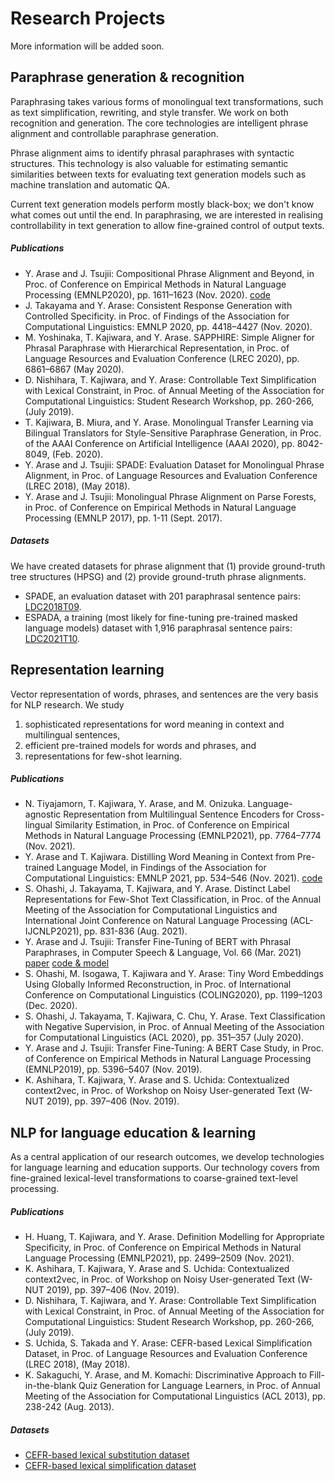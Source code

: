 # Research Projects

More information will be added soon. 

## Paraphrase generation & recognition
Paraphrasing takes various forms of monolingual text transformations, such as text simplification, rewriting, and style transfer. 
We work on both recognition and generation. The core technologies are intelligent phrase alignment and controllable paraphrase generation. 

Phrase alignment aims to identify phrasal paraphrases with syntactic structures. This technology is also valuable for estimating semantic similarities between texts for evaluating text generation models such as machine translation and automatic QA. 

Current text generation models perform mostly black-box; we don't know what comes out until the end. In paraphrasing, we are interested in realising controllability in text generation to allow fine-grained control of output texts. 

##### Publications
* Y. Arase and J. Tsujii: Compositional Phrase Alignment and Beyond, in Proc. of Conference on Empirical Methods in Natural Language Processing (EMNLP2020), pp. 1611–1623 (Nov. 2020). 
[code](https://github.com/yukiar/phrase_alignment_cted)
* J. Takayama and Y. Arase: Consistent Response Generation with Controlled Specificity. in Proc. of Findings of the Association for Computational Linguistics: EMNLP 2020, pp. 4418–4427 (Nov. 2020). 
* M. Yoshinaka, T. Kajiwara, and Y. Arase. SAPPHIRE: Simple Aligner for Phrasal Paraphrase with Hierarchical Representation, in Proc. of Language Resources and Evaluation Conference (LREC 2020), pp. 6861–6867 (May 2020).
* D. Nishihara, T. Kajiwara, and Y. Arase: Controllable Text Simplification with Lexical Constraint, in Proc. of Annual Meeting of the Association for Computational Linguistics: Student Research Workshop, pp. 260-266, (July 2019).
* T. Kajiwara, B. Miura, and Y. Arase. Monolingual Transfer Learning via Bilingual Translators for Style-Sensitive Paraphrase Generation, in Proc. of the AAAI Conference on Artificial Intelligence (AAAI 2020), pp. 8042-8049, (Feb. 2020).
* Y. Arase and J. Tsujii: SPADE: Evaluation Dataset for Monolingual Phrase Alignment, in Proc. of Language Resources and Evaluation Conference (LREC 2018), (May 2018).
* Y. Arase and J. Tsujii: Monolingual Phrase Alignment on Parse Forests, in Proc. of Conference on Empirical Methods in Natural Language Processing (EMNLP 2017), pp. 1-11 (Sept. 2017).

##### Datasets
We have created datasets for phrase alignment that (1) provide ground-truth tree structures (HPSG) and (2) provide ground-truth phrase alignments. 

* SPADE, an evaluation dataset with 201 paraphrasal sentence pairs: [LDC2018T09](https://catalog.ldc.upenn.edu/LDC2018T09).
* ESPADA, a training (most likely for fine-tuning pre-trained masked language models) dataset with 1,916 paraphrasal sentence pairs: [LDC2021T10](https://catalog.ldc.upenn.edu/LDC2021T10).


## Representation learning
Vector representation of words, phrases, and sentences are the very basis for NLP research. We study
1. sophisticated representations for word meaning in context and multilingual sentences,
2. efficient pre-trained models for words and phrases, and
3. representations for few-shot learning.   

##### Publications
* N. Tiyajamorn, T. Kajiwara, Y. Arase, and M. Onizuka. Language-agnostic Representation from Multilingual Sentence Encoders for Cross-lingual Similarity Estimation, in Proc. of Conference on Empirical Methods in Natural Language Processing (EMNLP2021), pp. 7764–7774 (Nov. 2021).
* Y. Arase and T. Kajiwara. Distilling Word Meaning in Context from Pre-trained Language Model, in Findings of the Association for Computational Linguistics: EMNLP 2021, pp. 534–546 (Nov. 2021). [code](https://github.com/yukiar/distil_wic)
* S. Ohashi, J. Takayama, T. Kajiwara, and Y. Arase. Distinct Label Representations for Few-Shot Text Classification, in Proc. of the Annual Meeting of the Association for Computational Linguistics and International Joint Conference on Natural Language Processing (ACL-IJCNLP2021), pp. 831-836 (Aug. 2021).
* Y. Arase and J. Tsujii: Transfer Fine-Tuning of BERT with Phrasal Paraphrases, in Computer Speech & Language, Vol. 66 (Mar. 2021) [paper](https://www.sciencedirect.com/science/article/pii/S0885230820300978) [code & model](https://github.com/yukiar/TransferFT)
* S. Ohashi, M. Isogawa, T. Kajiwara and Y. Arase: Tiny Word Embeddings Using Globally Informed Reconstruction, in Proc. of International Conference on Computational Linguistics (COLING2020), pp. 1199–1203 (Dec. 2020). 
* S. Ohashi, J. Takayama, T. Kajiwara, C. Chu, Y. Arase. Text Classification with Negative Supervision, in Proc. of Annual Meeting of the Association for Computational Linguistics (ACL 2020), pp. 351–357 (July 2020).
* Y. Arase and J. Tsujii: Transfer Fine-Tuning: A BERT Case Study, in Proc. of Conference on Empirical Methods in Natural Language Processing (EMNLP2019), pp. 5396–5407 (Nov. 2019).
* K. Ashihara, T. Kajiwara, Y. Arase and S. Uchida: Contextualized context2vec, in Proc. of Workshop on Noisy User-generated Text (W-NUT 2019), pp. 397–406 (Nov. 2019).

## NLP for language education & learning
As a central application of our research outcomes, we develop technologies for language learning and education supports. 
Our technology covers from fine-grained lexical-level transformations to coarse-grained text-level processing.

##### Publications
* H. Huang, T. Kajiwara, and Y. Arase. Definition Modelling for Appropriate Specificity, in Proc. of Conference on Empirical Methods in Natural Language Processing (EMNLP2021), pp. 2499–2509 (Nov. 2021).
* K. Ashihara, T. Kajiwara, Y. Arase and S. Uchida: Contextualized context2vec, in Proc. of Workshop on Noisy User-generated Text (W-NUT 2019), pp. 397–406 (Nov. 2019).
* D. Nishihara, T. Kajiwara, and Y. Arase: Controllable Text Simplification with Lexical Constraint, in Proc. of Annual Meeting of the Association for Computational Linguistics: Student Research Workshop, pp. 260-266, (July 2019).
* S. Uchida, S. Takada and Y. Arase: CEFR-based Lexical Simplification Dataset, in Proc. of Language Resources and Evaluation Conference (LREC 2018), (May 2018).
* K. Sakaguchi, Y. Arase, and M. Komachi: Discriminative Approach to Fill-in-the-blank Quiz Generation for Language Learners, in Proc. of Annual Meeting of the Association for Computational Linguistics (ACL 2013), pp. 238-242 (Aug. 2013).

##### Datasets
* [CEFR-based lexical substitution dataset](../share/CEFR-LP.zip)
* [CEFR-based lexical simplification dataset](../share/lex-simplification.zip)